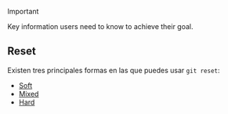 > [!IMPORTANT]
> Key information users need to know to achieve their goal.

## Reset

Existen tres principales formas en las que puedes usar `git reset`:

- [Soft](./soft.md)
- [Mixed](./mixed.md)
- [Hard](./hard.md)